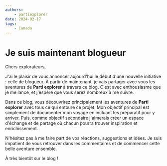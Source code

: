 ```yaml
---
authors:
    - partiexplorer
date: 2024-02-17
tags:
    - Canada
---
```


# Je suis maintenant blogueur

Chers explorateurs,

J'ai le plaisir de vous annoncer aujourd'hui le début d'une nouvelle initiative : celle de blogueur. À partir de maintenant, je vais partager avec vous les aventures de <b>Parti explorer</b> à travers ce blog. C'est avec enthousiasme que je me lance, et j'espère que vous serez nombreux à me suivre.

Dans ce blog, vous découvrirez principalement les aventures de <b>Parti explorer</b> avec tous ce qui entoure ce projet. Mon objectif principal est simplement de documenter mon voyage en incluant les préparatif pour y arriver. Puis, comme objectif secondaire j'aimerais créer un espace d'échange et de partage où chacun pourra trouver inspiration et enrichissement.

<!-- more -->

N'hésitez pas à me faire part de vos réactions, suggestions et idées. Je suis impatient de vous retrouver dans les commentaires et de commencer cette belle aventure ensemble.

À très bientôt sur le blog !
